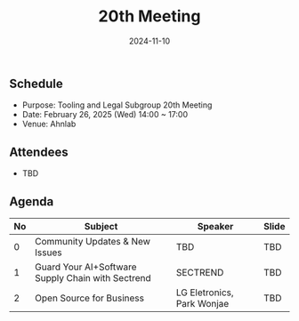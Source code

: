 ﻿---
title: "20th Meeting"
linkTitle: "20th Meeting"
weight: 4
date: 2024-11-10
type: docs
description: Tooling & Legal Subgroup 20th Meeting
---

## Schedule
* Purpose: Tooling and Legal Subgroup 20th Meeting
* Date: February 26, 2025 (Wed) 14:00 ~ 17:00
* Venue: Ahnlab

## Attendees
* TBD

## Agenda
| No | Subject           | Speaker | Slide |
|----|-----------------|------|------|
| 0  | Community Updates & New Issues | TBD | TBD |
| 1  | Guard Your AI+Software Supply Chain with Sectrend | SECTREND | TBD |
| 2  | Open Source for Business | LG Eletronics, Park Wonjae | TBD |

<!--

## Attendees

## Meeting Minutes

## Photo Gallery

<div ><span class="image fit">
</span></div> -->